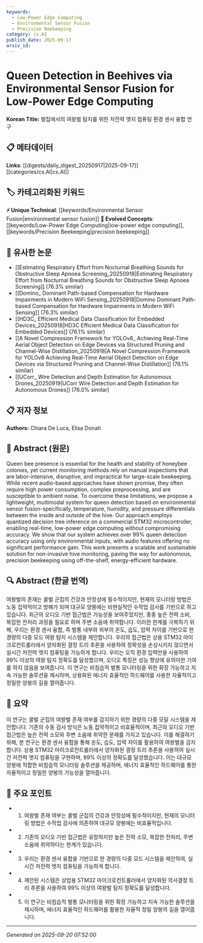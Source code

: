 ```yaml
---
keywords:
  - Low-Power Edge Computing
  - Environmental Sensor Fusion
  - Precision Beekeeping
category: cs.AI
publish_date: 2025-09-17
arxiv_id:
---
```


<!-- KEYWORD_LINKING_METADATA:
{
  "processed_timestamp": "2025-09-22 22:46:53.148695",
  "vocabulary_version": "1.0",
  "selected_keywords": [
    "Low-Power Edge Computing",
    "Environmental Sensor Fusion",
    "Precision Beekeeping"
  ],
  "rejected_keywords": [
    "Quantized Decision Tree Inference"
  ],
  "similarity_scores": {
    "Low-Power Edge Computing": 0.8,
    "Environmental Sensor Fusion": 0.78,
    "Precision Beekeeping": 0.77
  },
  "extraction_method": "AI_prompt_based",
  "budget_applied": true
}
-->

# Queen Detection in Beehives via Environmental Sensor Fusion for Low-Power Edge Computing

**Korean Title:** 벌집에서의 여왕벌 탐지를 위한 저전력 엣지 컴퓨팅 환경 센서 융합 연구

## 📋 메타데이터

**Links**: [[digests/daily_digest_20250917|2025-09-17]]     [[categories/cs.AI|cs.AI]]

## 🏷️ 카테고리화된 키워드
**⚡ Unique Technical**: [[keywords/Environmental Sensor Fusion|environmental sensor fusion]]
**🚀 Evolved Concepts**: [[keywords/Low-Power Edge Computing|low-power edge computing]], [[keywords/Precision Beekeeping|precision beekeeping]]

## 🔗 유사한 논문
- [[Estimating Respiratory Effort from Nocturnal Breathing Sounds for Obstructive Sleep Apnoea Screening_20250918|Estimating Respiratory Effort from Nocturnal Breathing Sounds for Obstructive Sleep Apnoea Screening]] (76.3% similar)
- [[Domino_ Dominant Path-based Compensation for Hardware Impairments in Modern WiFi Sensing_20250918|Domino Dominant Path-based Compensation for Hardware Impairments in Modern WiFi Sensing]] (76.3% similar)
- [[HD3C_ Efficient Medical Data Classification for Embedded Devices_20250918|HD3C Efficient Medical Data Classification for Embedded Devices]] (76.1% similar)
- [[A Novel Compression Framework for YOLOv8_ Achieving Real-Time Aerial Object Detection on Edge Devices via Structured Pruning and Channel-Wise Distillation_20250918|A Novel Compression Framework for YOLOv8 Achieving Real-Time Aerial Object Detection on Edge Devices via Structured Pruning and Channel-Wise Distillation]] (76.1% similar)
- [[UCorr_ Wire Detection and Depth Estimation for Autonomous Drones_20250919|UCorr Wire Detection and Depth Estimation for Autonomous Drones]] (76.0% similar)

## 📋 저자 정보

**Authors:** Chiara De Luca, Elisa Donati

## 📄 Abstract (원문)

Queen bee presence is essential for the health and stability of honeybee
colonies, yet current monitoring methods rely on manual inspections that are
labor-intensive, disruptive, and impractical for large-scale beekeeping. While
recent audio-based approaches have shown promise, they often require high power
consumption, complex preprocessing, and are susceptible to ambient noise. To
overcome these limitations, we propose a lightweight, multimodal system for
queen detection based on environmental sensor fusion-specifically, temperature,
humidity, and pressure differentials between the inside and outside of the
hive. Our approach employs quantized decision tree inference on a commercial
STM32 microcontroller, enabling real-time, low-power edge computing without
compromising accuracy. We show that our system achieves over 99% queen
detection accuracy using only environmental inputs, with audio features
offering no significant performance gain. This work presents a scalable and
sustainable solution for non-invasive hive monitoring, paving the way for
autonomous, precision beekeeping using off-the-shelf, energy-efficient
hardware.

## 🔍 Abstract (한글 번역)

여왕벌의 존재는 꿀벌 군집의 건강과 안정성에 필수적이지만, 현재의 모니터링 방법은 노동 집약적이고 방해가 되며 대규모 양봉에는 비현실적인 수작업 검사를 기반으로 하고 있습니다. 최근의 오디오 기반 접근법은 가능성을 보여주었지만, 종종 높은 전력 소비, 복잡한 전처리 과정을 필요로 하며 주변 소음에 취약합니다. 이러한 한계를 극복하기 위해, 우리는 환경 센서 융합, 즉 벌통 내부와 외부의 온도, 습도, 압력 차이를 기반으로 한 경량의 다중 모드 여왕 탐지 시스템을 제안합니다. 우리의 접근법은 상용 STM32 마이크로컨트롤러에서 양자화된 결정 트리 추론을 사용하여 정확성을 손상시키지 않으면서 실시간 저전력 엣지 컴퓨팅을 가능하게 합니다. 우리는 오직 환경 입력만을 사용하여 99% 이상의 여왕 탐지 정확도를 달성했으며, 오디오 특징은 성능 향상에 유의미한 기여를 하지 않음을 보여줍니다. 이 연구는 비침습적 벌통 모니터링을 위한 확장 가능하고 지속 가능한 솔루션을 제시하며, 상용화된 에너지 효율적인 하드웨어를 사용한 자율적이고 정밀한 양봉의 길을 열어줍니다.

## 📝 요약

이 연구는 꿀벌 군집의 여왕벌 존재 여부를 감지하기 위한 경량의 다중 모달 시스템을 제안합니다. 기존의 수동 검사 방식은 노동 집약적이고 비효율적이며, 최근의 오디오 기반 접근법은 높은 전력 소모와 주변 소음에 취약한 문제를 가지고 있습니다. 이를 해결하기 위해, 본 연구는 환경 센서 융합을 통해 온도, 습도, 압력 차이를 활용하여 여왕벌을 감지합니다. 상용 STM32 마이크로컨트롤러에서 양자화된 결정 트리 추론을 사용하여 실시간 저전력 엣지 컴퓨팅을 구현하며, 99% 이상의 정확도를 달성했습니다. 이는 대규모 양봉에 적합한 비침습적 모니터링 솔루션을 제공하며, 에너지 효율적인 하드웨어를 통한 자율적이고 정밀한 양봉의 가능성을 열어줍니다.

## 🎯 주요 포인트

- 1. 여왕벌 존재 여부는 꿀벌 군집의 건강과 안정성에 필수적이지만, 현재의 모니터링 방법은 수작업 검사에 의존하여 대규모 양봉에는 비효율적입니다.

- 2. 기존의 오디오 기반 접근법은 유망하지만 높은 전력 소모, 복잡한 전처리, 주변 소음에 취약하다는 한계가 있습니다.

- 3. 우리는 환경 센서 융합을 기반으로 한 경량의 다중 모드 시스템을 제안하여, 실시간 저전력 엣지 컴퓨팅을 가능하게 합니다.

- 4. 제안된 시스템은 상업용 STM32 마이크로컨트롤러에서 양자화된 의사결정 트리 추론을 사용하여 99% 이상의 여왕벌 탐지 정확도를 달성합니다.

- 5. 이 연구는 비침습적 벌통 모니터링을 위한 확장 가능하고 지속 가능한 솔루션을 제시하며, 에너지 효율적인 하드웨어를 활용한 자율적 정밀 양봉의 길을 열어줍니다.

---

*Generated on 2025-09-20 07:52:00*